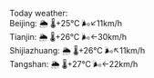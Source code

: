 Today weather:  
Beijing: 🌦   🌡️+25°C 🌬️↙11km/h  
Tianjin: 🌦   🌡️+26°C 🌬️←30km/h  
Shijiazhuang: 🌦   🌡️+26°C 🌬️↖11km/h  
Tangshan: 🌦   🌡️+27°C 🌬️←22km/h  
